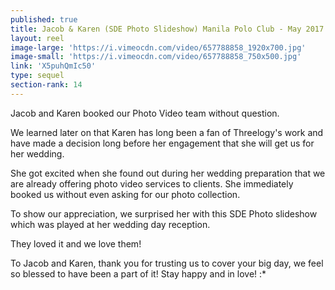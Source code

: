 ```yaml
---
published: true
title: Jacob & Karen (SDE Photo Slideshow) Manila Polo Club - May 2017
layout: reel
image-large: 'https://i.vimeocdn.com/video/657788858_1920x700.jpg'
image-small: 'https://i.vimeocdn.com/video/657788858_750x500.jpg'
link: 'X5puhQmIc50'
type: sequel
section-rank: 14
---
```

Jacob and Karen booked our Photo Video team without question.

We learned later on that Karen has long been a fan of Threelogy's work and have made a decision long before her engagement that she will get us for her wedding.

She got excited when she found out during her wedding preparation that we are already offering photo video services to clients. She immediately booked us without even asking for our photo collection.

To show our appreciation, we surprised her with this SDE Photo slideshow which was played at her wedding day reception.

They loved it and we love them!

To Jacob and Karen, thank you for trusting us to cover your big day, we feel so blessed to have been a part of it! Stay happy and in love! :*